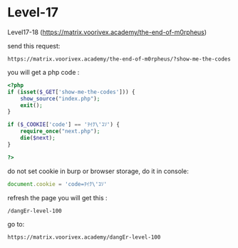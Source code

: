 # Level-17

Level17-18 (https://matrix.voorivex.academy/the-end-of-m0rpheus)

send this request:
```
https://matrix.voorivex.academy/the-end-of-m0rpheus/?show-me-the-codes
```

you will get a php code :

```php
<?php
if (isset($_GET['show-me-the-codes'])) {
    show_source("index.php");
    exit();
}

if ($_COOKIE['code'] == 'ｦｲｸ\'ｺｿ') {
    require_once("next.php");
    die($next);
}

?>
```

do not set cookie in burp or browser storage, do it in console:

```javascript
document.cookie = 'code=ｦｲｸ\'ｺｿ'
```

refresh the page you will get this :

```text
/dangEr-level-100
```

go to:

```text
https://matrix.voorivex.academy/dangEr-level-100
```
